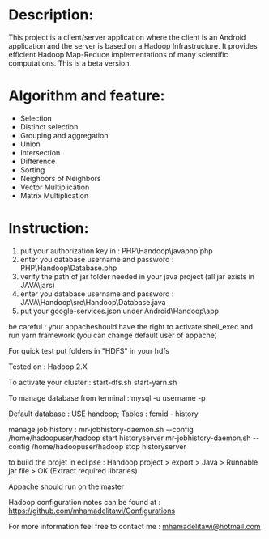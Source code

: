 Description: 
============
This project is a client/server application where the client is an Android application and the server is based on a Hadoop Infrastructure. It provides efficient Hadoop Map-Reduce implementations of many scientific computations.
This is a beta version.


Algorithm and feature: 
======================
* Selection
* Distinct selection
* Grouping and aggregation
* Union
* Intersection
* Difference 
* Sorting 
* Neighbors of Neighbors
* Vector Multiplication
* Matrix Multiplication

Instruction: 
============

1. put your authorization key in : PHP\Handoop\javaphp.php
2. enter you database username and password : PHP\Handoop\Database.php
3. verify the path of jar folder needed in your java project (all jar exists in JAVA\jars)
4. enter you database username and password : JAVA\Handoop\src\Handoop\Database.java
5. put your google-services.json under Android\Handoop\app

be careful : your appacheshould have the right to activate shell_exec and  run yarn framework (you can change default user of appache)

For quick test put folders in "HDFS" in your hdfs

Tested on : Hadoop 2.X

To activate your cluster : 
start-dfs.sh
start-yarn.sh


To manage database from terminal : 
mysql -u username -p


Default database : 
USE handoop;
Tables : fcmid - history


manage job history : 
mr-jobhistory-daemon.sh --config /home/hadoopuser/hadoop start historyserver
mr-jobhistory-daemon.sh --config /home/hadoopuser/hadoop stop historyserver


to build the projet in eclipse :
Handoop project >  export >  Java > Runnable jar file > OK  (Extract required libraries)


Appache should run on the master

Hadoop configuration notes can be found at : https://github.com/mhamadelitawi/Configurations

For more information feel free to contact me : mhamadelitawi@hotmail.com 
